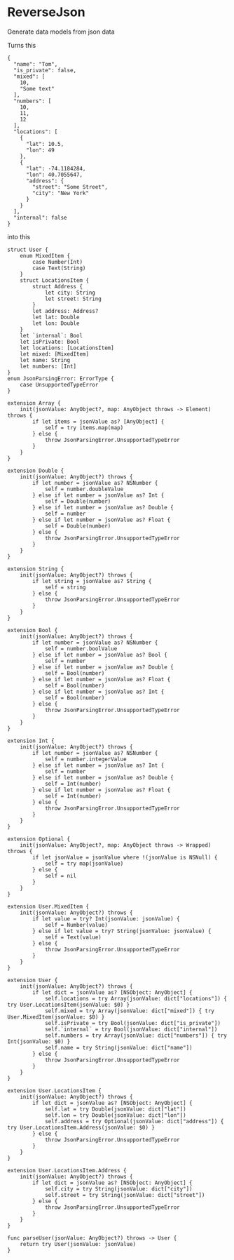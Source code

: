 # ReverseJson
Generate data models from json data

Turns this

	{
	  "name": "Tom",
	  "is_private": false,
	  "mixed": [
	    10,
	    "Some text"
	  ],
	  "numbers": [
	    10,
	    11,
	    12
	  ],
	  "locations": [
	    {
	      "lat": 10.5,
	      "lon": 49
	    },
	    {
	      "lat": -74.1184284,
	      "lon": 40.7055647,
	      "address": {
	        "street": "Some Street",
	        "city": "New York"
	      }
	    }
	  ],
	  "internal": false
	}

into this

	struct User {
	    enum MixedItem {
	        case Number(Int)
	        case Text(String)
	    }
	    struct LocationsItem {
	        struct Address {
	            let city: String
	            let street: String
	        }
	        let address: Address?
	        let lat: Double
	        let lon: Double
	    }
	    let `internal`: Bool
	    let isPrivate: Bool
	    let locations: [LocationsItem]
	    let mixed: [MixedItem]
	    let name: String
	    let numbers: [Int]
	}
	enum JsonParsingError: ErrorType {
	    case UnsupportedTypeError
	}

	extension Array {
	    init(jsonValue: AnyObject?, map: AnyObject throws -> Element) throws {
	        if let items = jsonValue as? [AnyObject] {
	            self = try items.map(map)
	        } else {
	            throw JsonParsingError.UnsupportedTypeError
	        }
	    }
	}

	extension Double {
	    init(jsonValue: AnyObject?) throws {
	        if let number = jsonValue as? NSNumber {
	            self = number.doubleValue
	        } else if let number = jsonValue as? Int {
	            self = Double(number)
	        } else if let number = jsonValue as? Double {
	            self = number
	        } else if let number = jsonValue as? Float {
	            self = Double(number)
	        } else {
	            throw JsonParsingError.UnsupportedTypeError
	        }
	    }
	}

	extension String {
	    init(jsonValue: AnyObject?) throws {
	        if let string = jsonValue as? String {
	            self = string
	        } else {
	            throw JsonParsingError.UnsupportedTypeError
	        }
	    }
	}

	extension Bool {
	    init(jsonValue: AnyObject?) throws {
	        if let number = jsonValue as? NSNumber {
	            self = number.boolValue
	        } else if let number = jsonValue as? Bool {
	            self = number
	        } else if let number = jsonValue as? Double {
	            self = Bool(number)
	        } else if let number = jsonValue as? Float {
	            self = Bool(number)
	        } else if let number = jsonValue as? Int {
	            self = Bool(number)
	        } else {
	            throw JsonParsingError.UnsupportedTypeError
	        }
	    }
	}

	extension Int {
	    init(jsonValue: AnyObject?) throws {
	        if let number = jsonValue as? NSNumber {
	            self = number.integerValue
	        } else if let number = jsonValue as? Int {
	            self = number
	        } else if let number = jsonValue as? Double {
	            self = Int(number)
	        } else if let number = jsonValue as? Float {
	            self = Int(number)
	        } else {
	            throw JsonParsingError.UnsupportedTypeError
	        }
	    }
	}

	extension Optional {
	    init(jsonValue: AnyObject?, map: AnyObject throws -> Wrapped) throws {
	        if let jsonValue = jsonValue where !(jsonValue is NSNull) {
	            self = try map(jsonValue)
	        } else {
	            self = nil
	        }
	    }
	}

	extension User.MixedItem {
	    init(jsonValue: AnyObject?) throws {
	        if let value = try? Int(jsonValue: jsonValue) {
	            self = Number(value)
	        } else if let value = try? String(jsonValue: jsonValue) {
	            self = Text(value)
	        } else {
	            throw JsonParsingError.UnsupportedTypeError
	        }
	    }
	}

	extension User {
	    init(jsonValue: AnyObject?) throws {
	        if let dict = jsonValue as? [NSObject: AnyObject] {
	            self.locations = try Array(jsonValue: dict["locations"]) { try User.LocationsItem(jsonValue: $0) }
	            self.mixed = try Array(jsonValue: dict["mixed"]) { try User.MixedItem(jsonValue: $0) }
	            self.isPrivate = try Bool(jsonValue: dict["is_private"])
	            self.`internal` = try Bool(jsonValue: dict["internal"])
	            self.numbers = try Array(jsonValue: dict["numbers"]) { try Int(jsonValue: $0) }
	            self.name = try String(jsonValue: dict["name"])
	        } else {
	            throw JsonParsingError.UnsupportedTypeError
	        }
	    }
	}

	extension User.LocationsItem {
	    init(jsonValue: AnyObject?) throws {
	        if let dict = jsonValue as? [NSObject: AnyObject] {
	            self.lat = try Double(jsonValue: dict["lat"])
	            self.lon = try Double(jsonValue: dict["lon"])
	            self.address = try Optional(jsonValue: dict["address"]) { try User.LocationsItem.Address(jsonValue: $0) }
	        } else {
	            throw JsonParsingError.UnsupportedTypeError
	        }
	    }
	}

	extension User.LocationsItem.Address {
	    init(jsonValue: AnyObject?) throws {
	        if let dict = jsonValue as? [NSObject: AnyObject] {
	            self.city = try String(jsonValue: dict["city"])
	            self.street = try String(jsonValue: dict["street"])
	        } else {
	            throw JsonParsingError.UnsupportedTypeError
	        }
	    }
	}

	func parseUser(jsonValue: AnyObject?) throws -> User {
	    return try User(jsonValue: jsonValue)
	}
